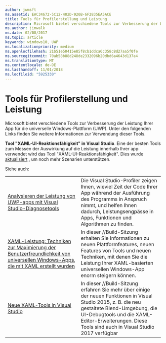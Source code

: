 ```yaml
---
author: jwmsft
ms.assetid: EAC34672-5C12-402D-920B-6F2835EA5ACE
title: Tools für Profilerstellung und Leistung
description: Microsoft bietet verschiedene Tools zur Verbesserung der Leistung Ihrer App für die Universelle Windows-Plattform (UWP).
ms.author: jimwalk
ms.date: 02/08/2017
ms.topic: article
keywords: windows10, UWP
ms.localizationpriority: medium
ms.openlocfilehash: 21b51e50415e85f8cb1ddca6c358c8d27aa5f0fe
ms.sourcegitcommit: 70ab58b88d248de2332096b20dbd6a4643d137a4
ms.translationtype: MT
ms.contentlocale: de-DE
ms.lasthandoff: 11/01/2018
ms.locfileid: "5925330"
---
```

# <a name="tools-for-profiling-and-performance"></a>Tools für Profilerstellung und Leistung


Microsoft bietet verschiedene Tools zur Verbesserung der Leistung Ihrer App für die universelle Windows-Plattform (UWP). Unter den folgenden Links finden Sie weitere Informationen zur Verwendung dieser Tools.

**Tool "XAML-UI-Reaktionsfähigkeit" in Visual Studio**. Eine der besten Tools zum Messen der Auswirkung auf die Leistung innerhalb Ihrer app verwendet wird das Tool "XAML-UI-Reaktionsfähigkeit". Dies wurde [aktualisiert](http://blogs.msdn.com/b/wpf/archive/2015/01/14/new-ui-performance-analysis-tool-for-wpf-applications.aspx) , um noch mehr Szenarien unterstützen.

Siehe auch:

|           |             |
|-----------|-------------|
| [Analysieren der Leistung von UWP-apps mit Visual Studio-Diagnosetools](https://msdn.microsoft.com/library/windows/apps/xaml/hh696636.aspx) | Die Visual Studio-Profiler zeigen Ihnen, wieviel Zeit der Code Ihrer App während der Ausführung des Programms in Anspruch nimmt, und helfen Ihnen dadurch, Leistungsengpässe in Apps, Funktionen und Algorithmen zu finden. |
| [XAML-Leistung: Techniken zur Maximierung der Benutzerfreundlichkeit von universellen Windows-Apps, die mit XAML erstellt wurden](https://channel9.msdn.com/Events/Build/2015/3-698) | In dieser //Build-Sitzung erhalten Sie Informationen zu neuen Plattformfeatures, neuen Features von Tools und neuen Techniken, mit denen Sie die Leistung Ihrer XAML-basierten universellen Windows-App enorm steigern können. |
| [Neue XAML-Tools in Visual Studio](https://channel9.msdn.com/Events/Build/2015/2-697) | In dieser //Build-Sitzung erfahren Sie mehr über einige der neuen Funktionen in Visual Studio 2015, z. B. die neu gestaltete Blend-Umgebung, die UI-Debugtools und die XAML-Editor-Erweiterungen. Diese Tools sind auch in Visual Studio 2017 verfügbar |
